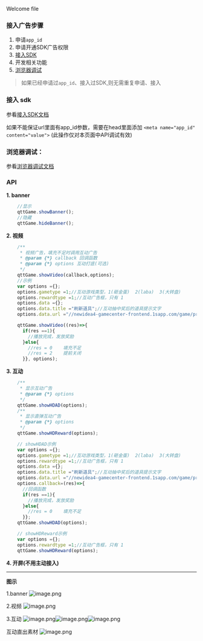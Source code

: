 Welcome file

### 接入广告步骤

1. 申请`app_id`
2. 申请开通SDK广告权限
3. [接入SDK](./接入SDK常见问题整理.md#引入_sdk)
4. 开发相关功能
5. [浏览器调试](./接入SDK常见问题整理.md#浏览器中调试)

> 如果已经申请过`app_id`、接入过SDK,则无需重复申请、接入

### 接入 sdk

参看[接入SDK文档](./接入SDK常见问题整理.md#引入_sdk)

如果不能保证url里面有app_id参数，需要在head里面添加
`<meta name="app_id" content="value">`
(此操作仅对本页面中API调试有效)

### 浏览器调试：

参看[浏览器调试文档](./接入SDK常见问题整理.md#浏览器中调试)

### API

**1. banner**

```javascript
    //显示
    qttGame.showBanner();
    //隐藏
    qttGame.hideBanner();
```

**2. 视频**

```javascript
    /**
     * 视频广告，填充不足时调用互动广告
     * @param {*} callback 回调函数
     * @param {*} options 互动打底(可选)
     */
    qttGame.showVideo(callback,options);
    //示例
    var options ={};
    options.gametype =1;//互动游戏类型，1(砸金蛋)  2(laba)  3(大转盘)
    options.rewardtype =1;//互动广告框，只有 1
    options.data ={};
    options.data.title ="刷新道具";//互动抽中奖后的道具提示文字
    options.data.url ="//newidea4-gamecenter-frontend.1sapp.com/game/prod/fkxxl_img/1.png";//互动抽中奖后的道具图标(可选)

    qttGame.showVideo((res)=>{
      if(res ==1){
        //播放完成，发放奖励
      }else{
        //res = 0    填充不足
        //res = 2    提前关闭
      }}, options);
```

**3. 互动**

```javascript
    /**
     * 显示互动广告
     * @param {*} options
     */
    qttGame.showHDAD(options);
    /**
     * 显示直弹互动广告
     * @param {*} options
     */
    qttGame.showHDReward(options);

    // showHDAD示例
    var options ={};
    options.gametype =1;//互动游戏类型，1(砸金蛋)  2(laba)  3(大转盘)
    options.rewardtype =1;//互动广告框，只有 1
    options.data ={};
    options.data.title ="刷新道具";//互动抽中奖后的道具提示文字
    options.data.url ="//newidea4-gamecenter-frontend.1sapp.com/game/prod/fkxxl_img/1.png";//互动抽中奖后的道具图标(可选)
    options.callback=(res)=>{
      //回调函数
      if(res ==1){
        //播放完成，发放奖励
      }else{
        //res = 0    填充不足
      }};
    qttGame.showHDAD(options);

    // showHDReward示例
    var options ={};
    options.rewardtype =1;//互动广告框，只有 1
    qttGame.showHDReward(options);
```

**4. 开屏(不用主动接入)**

---

**图示**

1.banner
![image.png](https://easydoc-1255322048.image.myqcloud.com//cover/14jnpsx7tr9c00000.png/2/w/1080/h/1080)

2.视频
![image.png](https://easydoc-1255322048.image.myqcloud.com//cover/zved1s1e4s000000.png/2/w/1080/h/1080)

3.互动
![image.png](https://easydoc-1255322048.image.myqcloud.com//cover/aaf8hlk2db400000.png/2/w/1080/h/1080)![image.png](https://easydoc-1255322048.image.myqcloud.com//cover/bxnpcnn2c6800000.png/2/w/1080/h/1080)![image.png](https://easydoc-1255322048.image.myqcloud.com//cover/zltb70o3u9s00000.png/2/w/1080/h/1080)

互动直出素材
![image.png](https://easydoc-1255322048.image.myqcloud.com//cover/imjwg4ynqh400000.png/2/w/1080/h/1080)
